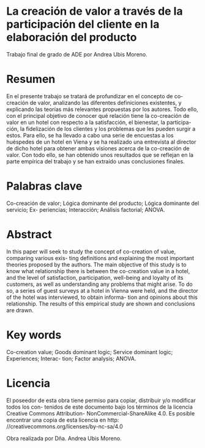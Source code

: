 La creación de valor a través de la participación del cliente en la elaboración del producto
===================

Trabajo final de grado de ADE por Andrea Ubis Moreno.

# Resumen
En el presente trabajo se tratará de profundizar en el concepto de co-creación de valor,
analizando las diferentes definiciones existentes, y explicando las teorías más relevantes
propuestas por los autores. Todo ello, con el principal objetivo de conocer qué relación tiene
la co-creación de valor en un hotel con respecto a la satisfacción, el bienestar, la participa-
ción, la fidelización de los clientes y los problemas que les pueden surgir a estos. Para ello,
se ha llevado a cabo una serie de encuestas a los huéspedes de un hotel en Viena y se ha
realizado una entrevista al director de dicho hotel para obtener ambas visiones acerca de la
co-creación de valor. Con todo ello, se han obtenido unos resultados que se reflejan en la
parte empírica del trabajo y se han extraído unas conclusiones finales.

# Palabras clave
Co-creación de valor; Lógica dominante del producto; Lógica dominante del servicio; Ex-
periencias; Interacción; Análisis factorial; ANOVA.

# Abstract
In this paper will seek to study the concept of co-creation of value, comparing various exis-
ting definitions and explaining the most important theories proposed by the authors. The main
objective of this study is to know what relationship there is between the co-creation value in
a hotel, and the level of satisfaction, participation, well-being and loyalty of its customers, as
well as understanding any problems that might arise. To do so, a series of guest surveys at
a hotel in Vienna were held, and the director of the hotel was interviewed, to obtain informa-
tion and opinions about this relationship. The results of this empirical study are shown and
conclusions are drawn.

# Key words
Co-creation value; Goods dominant logic; Service dominant logic; Experiences; Interac-
tion; Factor analysis; ANOVA.


# Licencia

El poseedor de esta obra tiene permiso para copiar, distribuir y/o modificar todos los con-
tenidos de este documento bajo los términos de la licencia Creative Commons Attribution-
NonCommercial-ShareAlike 4.0. Es posible encontrar una copia de esta licencia en http:
//creativecommons.org/licenses/by-nc-sa/4.0

Obra realizada por Dña. Andrea Ubis Moreno.
